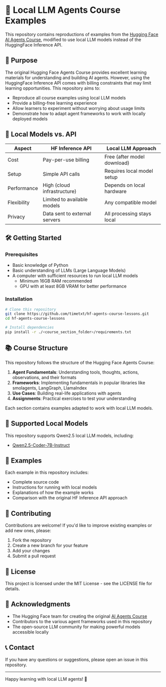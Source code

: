 # 🤖 Local LLM Agents Course Examples

This repository contains reproductions of examples from the [Hugging Face AI Agents Course](https://huggingface.co/learn/agents-course/zh-CN/), modified to use local LLM models instead of the HuggingFace Inference API.

## 🎯 Purpose

The original Hugging Face Agents Course provides excellent learning materials for understanding and building AI agents. However, using the HuggingFace Inference API comes with billing constraints that may limit learning opportunities. This repository aims to:

- Reproduce all course examples using local LLM models
- Provide a billing-free learning experience
- Allow learners to experiment without worrying about usage limits
- Demonstrate how to adapt agent frameworks to work with locally deployed models

## 🧠 Local Models vs. API

| Aspect | HF Inference API | Local LLM Approach |
|--------|-----------------|-------------------|
| Cost | Pay-per-use billing | Free (after model download) |
| Setup | Simple API calls | Requires local model setup |
| Performance | High (cloud infrastructure) | Depends on local hardware |
| Flexibility | Limited to available models | Any compatible model |
| Privacy | Data sent to external servers | All processing stays local |

## 🛠️ Getting Started

### Prerequisites

- Basic knowledge of Python
- Basic understanding of LLMs (Large Language Models)
- A computer with sufficient resources to run local LLM models
  - Minimum 16GB RAM recommended
  - GPU with at least 8GB VRAM for better performance

### Installation

```bash
# Clone this repository
git clone https://github.com/timetxt/hf-agents-course-lessons.git
cd hf-agents-course-lessons

# Install dependencies
pip install -r ./<course_section_folder>/requirements.txt
```

## 📚 Course Structure

This repository follows the structure of the Hugging Face Agents Course:

1. **Agent Fundamentals**: Understanding tools, thoughts, actions, observations, and their formats
2. **Frameworks**: Implementing fundamentals in popular libraries like smolagents, LangGraph, LlamaIndex
3. **Use Cases**: Building real-life applications with agents
4. **Assignments**: Practical exercises to test your understanding

Each section contains examples adapted to work with local LLM models.

## 🔧 Supported Local Models

This repository supports Qwen2.5 local LLM models, including:

- [Qwen2.5-Coder-7B-Instruct](https://huggingface.co/Qwen/Qwen2.5-7B-Instruct)


## 📝 Examples

Each example in this repository includes:

- Complete source code
- Instructions for running with local models
- Explanations of how the example works
- Comparison with the original HF Inference API approach


## 🤝 Contributing

Contributions are welcome! If you'd like to improve existing examples or add new ones, please:

1. Fork the repository
2. Create a new branch for your feature
3. Add your changes
4. Submit a pull request

## 📄 License

This project is licensed under the MIT License - see the LICENSE file for details.

## 🙏 Acknowledgments

- The Hugging Face team for creating the original [AI Agents Course](https://huggingface.co/learn/agents-course/)
- Contributors to the various agent frameworks used in this repository
- The open-source LLM community for making powerful models accessible locally

## 📞 Contact

If you have any questions or suggestions, please open an issue in this repository.

---

Happy learning with local LLM agents! 🚀 